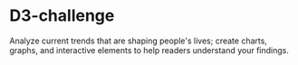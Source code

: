 # D3-challenge
Analyze current trends that are shaping people's lives; create charts, graphs, and interactive elements to help readers understand your findings.
